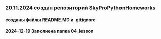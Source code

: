 ### 20.11.2024 создан репозиторий SkyProPythonHomeworks ###
#### созданы файлы README.MD и .gitignore ####
#### 2024-12-19 Заполнена папка 04_lesson